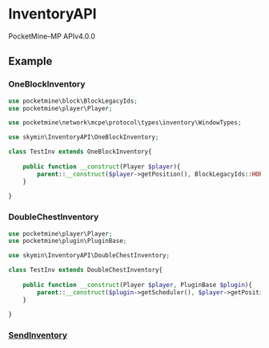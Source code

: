 # InventoryAPI
PocketMine-MP APIv4.0.0

## Example
### OneBlockInventory
```php
use pocketmine\block\BlockLegacyIds;
use pocketmine\player\Player;

use pocketmine\network\mcpe\protocol\types\inventory\WindowTypes;

use skymin\InventoryAPI\OneBlockInventory;

class TestInv extends OneBlockInventory{
	
	public function __construct(Player $player){
		parent::__construct($player->getPosition(), BlockLegacyIds::HOPPER_BLOCK, WindowTypes::HOPPER, 5, 'test')
	}
	
}
```
### DoubleChestInventory
```php
use pocketmine\player\Player;
use pocketmine\plugin\PluginBase;

use skymin\InventoryAPI\DoubleChestInventory;

class TestInv extends DoubleChestInventory{
	
	public function __construct(Player $player, PluginBase $plugin){
		parent::__construct($plugin->getScheduler(), $player->getPosition(), 'test');
	}
	
}
```
### [SendInventory](https://github.com/pmmp/PocketMine-MP/blob/8db5732b44578a59c785e6e3c1d36c87c90ddeb4/src/player/Player.php#L2333)
